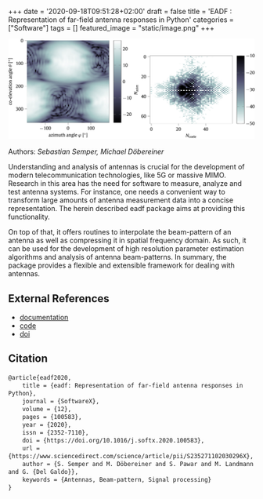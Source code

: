 +++
date = '2020-09-18T09:51:28+02:00'
draft = false
title = 'EADF : Representation of far-field antenna responses in Python'
categories = ["Software"]
tags = []
featured_image = "static/image.png"
+++

![](static/image.png)

Authors: *Sebastian Semper, Michael Döbereiner*

Understanding and analysis of antennas is crucial for the development of modern telecommunication technologies, like 5G or massive MIMO. Research in this area has the need for software to measure, analyze and test antenna systems. For instance, one needs a convenient way to transform large amounts of antenna measurement data into a concise representation. The herein described eadf package aims at providing this functionality. 

<!--more-->

On top of that, it offers routines to interpolate the beam-pattern of an antenna as well as compressing it in spatial frequency domain. As such, it can be used for the development of high resolution parameter estimation algorithms and analysis of antenna beam-patterns. In summary, the package provides a flexible and extensible framework for dealing with antennas.

## External References

- [documentation](https://eadf.readthedocs.io/) 
- [code](https://github.com/EMS-TU-Ilmenau/EADF)
- [doi](https://doi.org/10.1016/j.softx.2020.100583)

## Citation

```
@article{eadf2020,
    title = {eadf: Representation of far-field antenna responses in Python},
    journal = {SoftwareX},
    volume = {12},
    pages = {100583},
    year = {2020},
    issn = {2352-7110},
    doi = {https://doi.org/10.1016/j.softx.2020.100583},
    url = {https://www.sciencedirect.com/science/article/pii/S235271102030296X},
    author = {S. Semper and M. Döbereiner and S. Pawar and M. Landmann and G. {Del Galdo}},
    keywords = {Antennas, Beam-pattern, Signal processing}
}
```